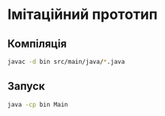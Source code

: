 # Імітаційний прототип

## Компіляція

```bash
javac -d bin src/main/java/*.java
```

## Запуск

```bash
java -cp bin Main
```